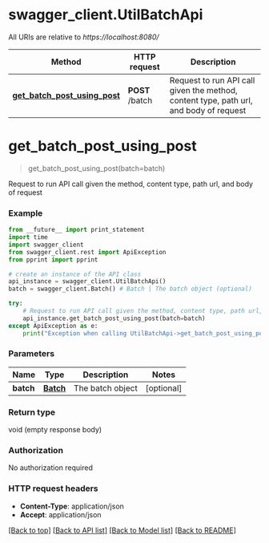 # swagger_client.UtilBatchApi

All URIs are relative to *https://localhost:8080/*

Method | HTTP request | Description
------------- | ------------- | -------------
[**get_batch_post_using_post**](UtilBatchApi.md#get_batch_post_using_post) | **POST** /batch | Request to run API call given the method, content type, path url, and body of request


# **get_batch_post_using_post**
> get_batch_post_using_post(batch=batch)

Request to run API call given the method, content type, path url, and body of request

### Example 
```python
from __future__ import print_statement
import time
import swagger_client
from swagger_client.rest import ApiException
from pprint import pprint

# create an instance of the API class
api_instance = swagger_client.UtilBatchApi()
batch = swagger_client.Batch() # Batch | The batch object (optional)

try: 
    # Request to run API call given the method, content type, path url, and body of request
    api_instance.get_batch_post_using_post(batch=batch)
except ApiException as e:
    print("Exception when calling UtilBatchApi->get_batch_post_using_post: %s\n" % e)
```

### Parameters

Name | Type | Description  | Notes
------------- | ------------- | ------------- | -------------
 **batch** | [**Batch**](Batch.md)| The batch object | [optional] 

### Return type

void (empty response body)

### Authorization

No authorization required

### HTTP request headers

 - **Content-Type**: application/json
 - **Accept**: application/json

[[Back to top]](#) [[Back to API list]](../README.md#documentation-for-api-endpoints) [[Back to Model list]](../README.md#documentation-for-models) [[Back to README]](../README.md)

